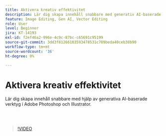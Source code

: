 ```yaml
---
title: Aktivera kreativ effektivitet
description: Lär dig skapa innehåll snabbare med generativ AI-baserade verktyg i Adobe Photoshop och Illustrator
feature: Image Editing, Gen AI, Vector Editing
role: User
level: Beginner
jira: KT-14193
exl-id: f2ef46a2-996e-4c9c-87bc-c65691c95199
source-git-commit: 3dd3f81266103593478531c789beda40ceb38b90
workflow-type: tm+mt
source-wordcount: '36'
ht-degree: 0%

---
```


# Aktivera kreativ effektivitet

Lär dig skapa innehåll snabbare med hjälp av generativa AI-baserade verktyg i Adobe Photoshop och Illustrator.

<br> 

>[!VIDEO](https://video.tv.adobe.com/v/3425036?quality=12&learn=on&hidetitle=true)
